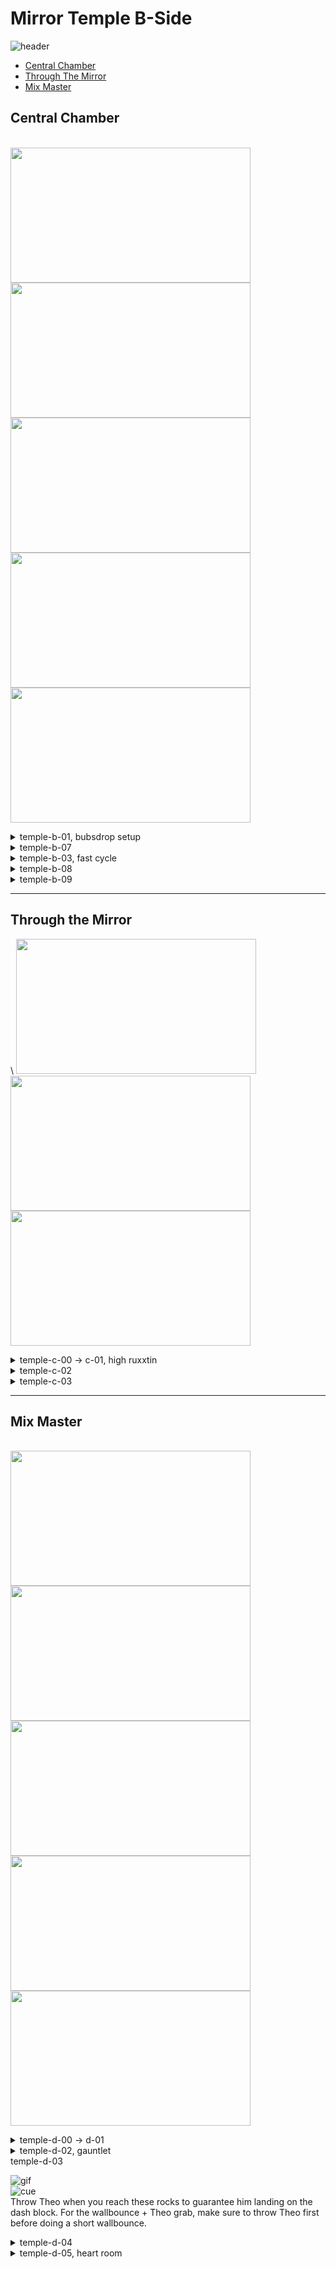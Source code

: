 # Mirror Temple B-Side
![header](https://cdn.discordapp.com/attachments/293555577991200770/776765497256443915/unknown.png)
   - [Central Chamber](#central-chamber)
   - [Through The Mirror](#through-the-mirror)
   - [Mix Master](#mix-master)
## Central Chamber
 \
 <img src="https://github.com/koralreeef/cuedump-anypercent/blob/main/images/chamber1.webp" width="384" height="216"/>
 <img src="https://github.com/koralreeef/cuedump-anypercent/blob/main/images/chamber2.webp" width="384" height="216"/>
 <img src="https://github.com/koralreeef/cuedump-anypercent/blob/main/images/chamber3.webp" width="384" height="216"/>
 <img src="https://github.com/koralreeef/cuedump-anypercent/blob/main/images/chamber4.webp" width="384" height="216"/>
 <img src="https://github.com/koralreeef/cuedump-anypercent/blob/main/images/chamber5.webp" width="384" height="216"/>
 
 <details>
   <summary>temple-b-01, bubsdrop setup</summary>
      
   ![gif](https://github.com/koralreeef/cuedump-anypercent/blob/main/images/chamber1.webp)
   \
   ![cue](https://cdn.discordapp.com/attachments/293555577991200770/779106766066941962/unknown.png)
   \
   My method of setting up bubsdrop is through wallbouncing at a consistent height to train muscle memory. Wallbounce and hold jump at this spot, wait for the screen to stop scrolling and tap jump.
 </details>
 
  <details>
   <summary>temple-b-07</summary>
      
   ![gif](https://github.com/koralreeef/cuedump-anypercent/blob/main/images/chamber2.webp)
   \
   ![cue](https://cdn.discordapp.com/attachments/293555577991200770/779106915313254430/unknown.png)
   \
   Fulljump and kick off the wall when you see madeline's hand go above this line. Make sure to buffer the climbjump on the dash block as it will correct you and let you grab onto the block.
 </details>
 
  <details>
   <summary>temple-b-03, fast cycle</summary>
      
   ![gif](https://github.com/koralreeef/cuedump-anypercent/blob/main/images/chamber3.webp)
   \
   Start the room with a demohyper and try to time each bubble activiation as soon as possible. Aim to dash below or in the middle of the gaps when leaving bubbles. If you find yourself falling behind in the cycle, let the last bubble activate on its own and dash left as normal.
 </details>
 
  <details>
   <summary>temple-b-08</summary>
      
   ![gif](https://github.com/koralreeef/cuedump-anypercent/blob/main/images/chamber4.webp)
   \
   ![cue](https://cdn.discordapp.com/attachments/293555577991200770/779120553289580554/unknown.png)
   ![cue](https://cdn.discordapp.com/attachments/293555577991200770/779120963756490773/unknown.png)
   ![cue](https://cdn.discordapp.com/attachments/293555577991200770/779121366611001354/unknown.png)
   \
   Dash out of the bubble after this platform and try to have madeline on the upper half of this block and climb up when you pass this mark in the spikes.
 </details>
 
  <details>
   <summary>temple-b-09</summary>
      
   ![gif](https://github.com/koralreeef/cuedump-anypercent/blob/main/images/chamber5.webp)
   \
   ![cue](https://cdn.discordapp.com/attachments/293555577991200770/779122835142606908/unknown.png)
   \
   For this cycle, set it up with a updash into the room, fall down naturally, and jump updash and instant bubble activation. Do this bubble wallbounce (similar to 4a room 2 start) around this height. Space out the dash + jump input and you don't need to climbjump off the corner, but pressing dash+jump at almost the same time calls for climbing to reach the dash block. The rest of the room should be doable with just going full speed.
 </details>
 
----
## Through the Mirror
 \ 
 <img src="https://github.com/koralreeef/cuedump-anypercent/blob/main/images/mirror1.webp" width="384" height="216"/>
 <img src="https://github.com/koralreeef/cuedump-anypercent/blob/main/images/mirror2.webp" width="384" height="216"/>
 <img src="https://github.com/koralreeef/cuedump-anypercent/blob/main/images/mirror3.webp" width="384" height="216"/>
 
  <details>
   <summary>temple-c-00 -> c-01, high ruxxtin</summary>
      
   ![gif](https://github.com/koralreeef/cuedump-anypercent/blob/main/images/mirror1.webp)
   \
   ![cue](https://cdn.discordapp.com/attachments/293555577991200770/779128123412447282/unknown.png)
   \
   After entering the last gap in the falling room, hold downright to land safely on the hallway to the next room. Hyper on this eye cue, slide into the next room and wallbounce as soon as you leave the ground. This should setup the seeker falling into the center coin and activate the door fast.
 </details>
 
   <details>
   <summary>temple-c-02</summary>
      
   ![gif](https://github.com/koralreeef/cuedump-anypercent/blob/main/images/mirror2.webp)
   \
   ![cue](https://cdn.discordapp.com/attachments/293555577991200770/779131599006072842/unknown.png)
   \
   For this cornerjump above the button, you want to do one climbjump after the button, then two non buffered climbjumps on each wall. After passing the halfway point of this mirror, do an upright dash and you should bop the seeker and get the button.
 </details>
 
   <details>
   <summary>temple-c-03</summary>
      
   ![gif](https://github.com/koralreeef/cuedump-anypercent/blob/main/images/mirror3.webp)
   \
   ![cue](https://cdn.discordapp.com/attachments/293555577991200770/779132145036951552/unknown.png)
   \
   Hyper in and dash right on this thorn rectangle. This should give you a bop on the seeker and not a super. Make sure to not hold jump or fastfall afterwards when bopping this seeker. Dash up after bopping the seeker at any time, then hold right near it when it does its reform explosion.
   \
   ![cue](https://cdn.discordapp.com/attachments/293555577991200770/779133773744308285/unknown.png)
   \
   An upright dash between these two points should let the seeker drift straight into you. Buffer the cornerkick after the upright dash for safety.
 </details>
 
----

## Mix Master
\
 <img src="https://github.com/koralreeef/cuedump-anypercent/blob/main/images/5btheo1.webp" width="384" height="216"/>
 <img src="https://github.com/koralreeef/cuedump-anypercent/blob/main/images/5btheo2.webp" width="384" height="216"/>
 <img src="https://github.com/koralreeef/cuedump-anypercent/blob/main/images/5btheo3.webp" width="384" height="216"/>
 <img src="https://github.com/koralreeef/cuedump-anypercent/blob/main/images/5btheo4.webp" width="384" height="216"/>
 <img src="https://github.com/koralreeef/cuedump-anypercent/blob/main/images/5btheo5.webp" width="384" height="216"/>
 
   <details>
   <summary>temple-d-00 -> d-01</summary>
      
   ![gif](https://github.com/koralreeef/cuedump-anypercent/blob/main/images/5btheo1.webp)
   \
   To enter the room, hyper into Theo and throw him before passing the barrier. A Theo ultra here should let you fly into the seeker and let you over the wall. For the second seeker, neutral kick off the wall and upright dash + throw Theo at the same time. You might need to bop the seeker but in every case, you won't ever die to it. 
   \
   
 </details>
 
   <details>
   <summary>temple-d-02, gauntlet</summary>
      
   ![gif](https://github.com/koralreeef/cuedump-anypercent/blob/main/images/5btheo2.webp)
   \
   ![cue](https://cdn.discordapp.com/attachments/293555577991200770/779135433925591040/unknown.png)
   \
   Hyper into Theo from the previous room and do two bhops. When you reach this pillar in the background, go neutral and hold jump until around the left side of the pillar. Throw Theo and dash downright to hit the button safely.
   \
   ![cue](https://cdn.discordapp.com/attachments/293555577991200770/779135911576338472/unknown.png)
   \
   Dash into the corner and hyper into Theo again, and throw him when you get to the middle of this pillar. For the updash into the button, use the same pillar as a guide since in runs, Theo's dialogue would be covering it.
   \
   ![cue](https://cdn.discordapp.com/attachments/293555577991200770/779136731974336512/unknown.png
   For the last room, hyper bhop into Theo or Theo ultra and jump and start the regrab throw between this eye in the background and the pillar.
 </details
 
   <details>
   <summary>temple-d-03</summary>
      
   ![gif](https://github.com/koralreeef/cuedump-anypercent/blob/main/images/5btheo3.webp)
   \
   ![cue](https://cdn.discordapp.com/attachments/293555577991200770/779136425672441876/unknown.png)
   \
   Throw Theo when you reach these rocks to guarantee him landing on the dash block. For the wallbounce + Theo grab, make sure to throw Theo first before doing a short wallbounce.
 </details>
 
   <details>
   <summary>temple-d-04</summary>
      
   ![gif](https://github.com/koralreeef/cuedump-anypercent/blob/main/images/5btheo4.webp)
   \
   ![cue](https://cdn.discordapp.com/attachments/293555577991200770/779137649637982259/unknown.png)
   \
   Hyper into Theo, hold jump on the bhop and throw Theo when Madeline is at this pillar.
   \
   ![cue](https://cdn.discordapp.com/attachments/293555577991200770/779138913259749416/unknown.png)
   \
   Line up Madeline to this dash crystal then buffer right -> upright dash while holding grab. You should be able to skip the spring this way.
 </details>
 
   <details>
   <summary>temple-d-05, heart room</summary>
      
   ![gif](https://github.com/koralreeef/cuedump-anypercent/blob/main/images/5btheo5.webp)
   \
   Try to hyper as left as possible from previous screen, and downright dash when you see Madeline start to move. You can throw Theo early to climb onto the blue block and still be able to catch him in time.
   </details>
   
